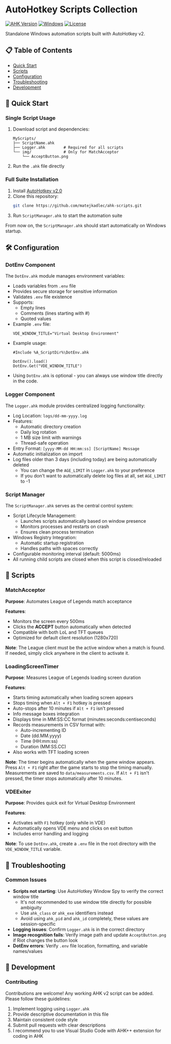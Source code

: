 # AutoHotkey Scripts Collection

[![AHK Version](https://img.shields.io/badge/AHK-v2.0.18-blue.svg)](https://www.autohotkey.com/)
[![Windows](https://img.shields.io/badge/Platform-Windows-lightgrey.svg)](https://www.microsoft.com/windows)
[![License](https://img.shields.io/badge/License-GNU-green.svg)](LICENSE)

Standalone Windows automation scripts built with AutoHotkey v2.

## 📋 Table of Contents
- [Quick Start](#-quick-start)
- [Scripts](#-scripts)
- [Configuration](#-configuration)
- [Troubleshooting](#-troubleshooting)
- [Development](#-development)

## 🚀 Quick Start

### Single Script Usage
1. Download script and dependencies:
   ```
   MyScripts/
   ├── ScriptName.ahk
   ├── Logger.ahk        # Required for all scripts
   └── img/              # Only for MatchAcceptor
       └── AcceptButton.png
   ```
2. Run the `.ahk` file directly

### Full Suite Installation
1. Install [AutoHotkey v2.0](https://www.autohotkey.com/)
2. Clone this repository:
   ```bash
   git clone https://github.com/matejkadlec/ahk-scripts.git
   ```
3. Run `ScriptManager.ahk` to start the automation suite

From now on, the `ScriptManager.ahk` should start automatically on Windows startup.

## 🛠️ Configuration

### DotEnv Component
The `DotEnv.ahk` module manages environment variables:

- Loads variables from `.env` file
- Provides secure storage for sensitive information
- Validates `.env` file existence
- Supports:
  - Empty lines
  - Comments (lines starting with #)
  - Quoted values
- Example `.env` file:
  ```
  VDE_WINDOW_TITLE="Virtual Desktop Environment"
  ```
- Example usage:
  ```ahk
  #Include %A_ScriptDir%\DotEnv.ahk

  DotEnv().load()
  DotEnv.Get("VDE_WINDOW_TITLE")
  ```
- Using `DotEnv.ahk` is optional - you can always use window title directly in the code.

### Logger Component
The `Logger.ahk` module provides centralized logging functionality:

- Log Location: `logs/dd-mm-yyyy.log`
- Features:
  - Automatic directory creation
  - Daily log rotation
  - 1 MB size limit with warnings
  - Thread-safe operation
- Entry Format: `[yyyy-MM-dd HH:mm:ss] [ScriptName] Message`
- Automatic initialization on import
- Log files older than 3 days (including today) are being automatically deleted 
  - You can change the `AGE_LIMIT` in `Logger.ahk` to your preference
  - If you don't want to automatically delete log files at all, set `AGE_LIMIT` to -1

### Script Manager
The `ScriptManager.ahk` serves as the central control system:

- Script Lifecycle Management:
  - Launches scripts automatically based on window presence
  - Monitors processes and restarts on crash
  - Ensures clean process termination
- Windows Registry Integration:
  - Automatic startup registration
  - Handles paths with spaces correctly
- Configurable monitoring interval (default: 5000ms)
- All running child scripts are closed when this script is closed/reloaded

## 📜 Scripts

### MatchAcceptor
**Purpose**: Automates League of Legends match acceptance

**Features**:
- Monitors the screen every 500ms
- Clicks the __ACCEPT__ button automatically when detected
- Compatible with both LoL and TFT queues
- Optimized for default client resolution (1280x720)

**Note**: The League client must be the active window when a match is found. If needed, simply click anywhere in the client to activate it.

### LoadingScreenTimer
**Purpose**: Measures League of Legends loading screen duration

**Features**:
- Starts timing automatically when loading screen appears
- Stops timing when `Alt + F1` hotkey is pressed
- Auto-stops after 10 minutes if `Alt + F1` isn't pressed
- Info message boxes integration 
- Displays time in MM:SS:CC format (minutes:seconds:centiseconds)
- Records measurements in CSV format with:
  - Auto-incrementing ID
  - Date (dd.MM.yyyy)
  - Time (HH:mm:ss)
  - Duration (MM:SS.CC)
- Also works with TFT loading screen


**Note**: The timer begins automatically when the game window appears. Press `Alt + F1` right after the game starts to stop the timing manually. Measurements are saved to `data/measurements.csv`. If `Alt + F1` isn't pressed, the timer stops automatically after 10 minutes.

### VDEExiter
**Purpose**: Provides quick exit for Virtual Desktop Environment
 
**Features**:
- Activates with `F1` hotkey (only while in VDE)
- Automatically opens VDE menu and clicks on exit button
- Includes error handling and logging

**Note**: To use `DotEnv.ahk`, create a `.env` file in the root directory with the `VDE_WINDOW_TITLE` variable.

## 🐞 Troubleshooting

### Common Issues
- **Scripts not starting**: Use AutoHotkey Window Spy to verify the correct window title
  - It's not recommended to use window title directly for possible ambiguity
  - Use `ahk_class` or `ahk_exe` identifiers instead
  - Avoid using `ahk_pid` and `ahk_id` completely, these values are session-specific 
- **Logging issues**: Confirm `Logger.ahk` is in the correct directory
- **Image recognition fails**: Verify image path and update `AcceptButton.png` if Riot changes the button look
- **DotEnv errors**: Verify `.env` file location, formatting, and variable names/values

## 🧪 Development

### Contributing

Contributions are welcome! Any working AHK v2 script can be added. Please follow these guidelines:

1. Implement logging using `Logger.ahk`
2. Provide descriptive documentation in this file
3. Maintain consistent code style
4. Submit pull requests with clear descriptions
5. I recommend you to use Visual Studio Code with AHK++ extension for coding in AHK
